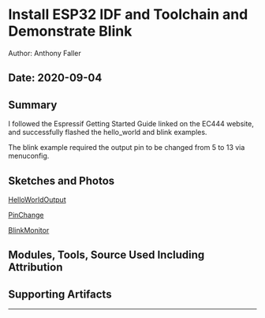 #  Install ESP32 IDF and Toolchain and Demonstrate Blink

Author: Anthony Faller

Date: 2020-09-04
-----

## Summary
I followed the Espressif Getting Started Guide linked on the EC444 website, and successfully flashed the hello_world and blink examples.

The blink example required the output pin to be changed from 5 to 13 via menuconfig.

## Sketches and Photos
[HelloWorldOutput](images/HelloWorldOutput.png?raw=true "Hello World Output")

[PinChange](images/PinChange.png?raw=true "Pin Change")

[BlinkMonitor](images/BlinkMonitor.png?raw=true "Blink Monitor")


## Modules, Tools, Source Used Including Attribution


## Supporting Artifacts


-----
